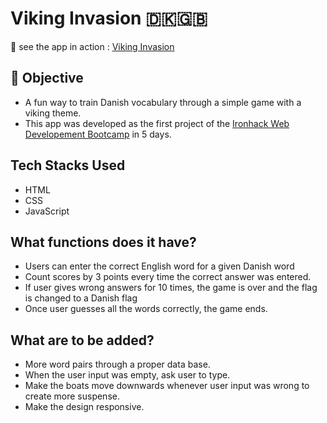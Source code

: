 # Viking Invasion 🇩🇰🇬🇧

👾 see the app in action : [Viking Invasion](https://tkyngw.github.io/viking-invasion/)

## 🎯 Objective

- A fun way to train Danish vocabulary through a simple game with a viking theme.
- This app was developed as the first project of the [Ironhack Web Developement Bootcamp](https://www.ironhack.com/en) in 5 days.



## Tech Stacks Used 
- HTML
- CSS
- JavaScript

## What functions does it have?
    
- Users can enter the correct English word for a given Danish word
- Count scores by 3 points every time the correct answer was entered.
- If user gives wrong answers for 10 times, the game is over and the flag is changed to a Danish flag
- Once user guesses all the words correctly, the game ends.


## What are to be added?
    
- More word pairs through a proper data base.
- When the user input was empty, ask user to type.
- Make the boats move downwards whenever user input was wrong to create more suspense.
- Make the design responsive.
